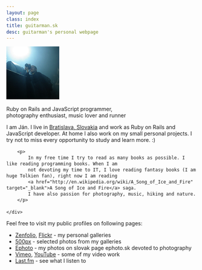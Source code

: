 ```yaml
---
layout: page
class: index
title: guitarman.sk
desc: guitarman's personal webpage
---
```

<section class="top-section">
  <div class="intro">
    <img src="images/guitarman.png" alt="guitarman" class="img-circle">
    <p class="intro-text">
      Ruby on Rails and JavaScript programmer,
      <br>
      photography enthusiast, music lover and runner
    </p>
    <div class="row">
      <div class="col-sm-12">
        <a href="https://sk.linkedin.com/in/jantoth" target="_blank"><i class="fa fa-linkedin"></i></a>
        <a href="https://github.com/guitarman" target="_blank"><i class="fa fa-github-alt"></i></a>
        <a href="https://twitter.com/guitarman201" target="_blank"><i class="fa fa-twitter"></i></a>
      </div>
    </div>
  </div>
</section>

<section class="more-info">
    <div class="container lead">
        <p>
            I am Ján. I live in <a href="http://goo.gl/maps/Rpkyr" target="_blank">Bratislava, Slovakia</a> and work as
            Ruby on Rails and JavaScript developer. At home I also work on my small personal projects. I try not to miss
            every opportunity to study and learn more. :)
        </p>

        <p>
            In my free time I try to read as many books as possible. I like reading programming books. When I am
            not devoting my time to IT, I love reading fantasy books (I am huge Tolkien fan), right now I am reading
            <a href="http://en.wikipedia.org/wiki/A_Song_of_Ice_and_Fire" target="_blank">A Song of Ice and Fire</a> saga.
            I have also passion for photography, music, hiking and nature.
        </p>

    </div>
</section>

<section class="public-pages">
    <div class="container lead">
        <p>
            Feel free to visit my public profiles on following pages:
        </p>
        <ul>
            <li>
                <a href="http://guitarman.zenfolio.com" target="_blank">Zenfolio</a>,
                <a href="http://www.flickr.com/photos/101673215@N02/sets/" target="_blank">Flickr</a>
                - my personal galleries
            </li>
            <li>
                <a href="http://500px.com/guitarman201" target="_blank">500px</a>
                - selected photos from my galleries
            </li>
            <li>
                <a href="http://www.ephoto.sk" target="_blank">Ephoto</a>
                - my photos on slovak page ephoto.sk devoted to photography
            </li>
            <li>
                <a href="http://vimeo.com/guitarman" target="_blank">Vimeo</a>,
                <a href="http://www.youtube.com/user/guitman201/videos" target="_blank">YouTube</a>
                - some of my video work
            </li>
            <li>
                <a href="http://www.last.fm/user/guitarman201" target="_blank">Last.fm</a>
                - see what I listen to
            </li>
        </ul>
    </div>
</section>
